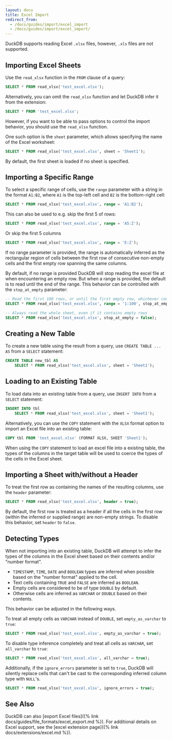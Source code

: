 ```yaml
---
layout: docu
title: Excel Import
redirect_from:
  - /docs/guides/import/excel_import
  - /docs/guides/import/excel_import/
---
```


DuckDB supports reading Excel `.xlsx` files, however, `.xls` files are not supported.

## Importing Excel Sheets

Use the `read_xlsx` function in the `FROM` clause of a query:

```sql
SELECT * FROM read_xlsx('test_excel.xlsx');
```

Alternatively, you can omit the `read_xlsx` function and let DuckDB infer it from the extension:

```sql
SELECT * FROM 'test_excel.xlsx';
```

However, if you want to be able to pass options to control the import behavior, you should use the `read_xlsx` function.

One such option is the `sheet` parameter, which allows specifying the name of the Excel worksheet:

```sql
SELECT * FROM read_xlsx('test_excel.xlsx', sheet = 'Sheet1');
```

By default, the first sheet is loaded if no sheet is specified.

## Importing a Specific Range

To select a specific range of cells, use the `range` parameter with a string in the format `A1:B2`, where `A1` is the top-left cell and `B2` is the bottom-right cell:

```sql
SELECT * FROM read_xlsx('test_excel.xlsx', range = 'A1:B2');
```

This can also be used to e.g. skip the first 5 of rows:

```sql
SELECT * FROM read_xlsx('test_excel.xlsx', range = 'A5:Z');
```

Or skip the first 5 columns

```sql
SELECT * FROM read_xlsx('test_excel.xlsx', range = 'E:Z');
```

If no range parameter is provided, the range is automatically inferred as the rectangular region of cells between the first row of consecutive non-empty cells and the first empty row spanning the same columns.

By default, if no range is provided DuckDB will stop reading the excel file at when encountering an empty row. But when a range is provided, the default is to read until the end of the range. This behavior can be controlled with the `stop_at_empty` parameter:

```sql
-- Read the first 100 rows, or until the first empty row, whichever comes first
SELECT * FROM read_xlsx('test_excel.xlsx', range = '1:100', stop_at_empty = true);

-- Always read the whole sheet, even if it contains empty rows
SELECT * FROM read_xlsx('test_excel.xlsx', stop_at_empty = false);
```

## Creating a New Table

To create a new table using the result from a query, use `CREATE TABLE ... AS` from a `SELECT` statement:

```sql
CREATE TABLE new_tbl AS
    SELECT * FROM read_xlsx('test_excel.xlsx', sheet = 'Sheet1');
```

## Loading to an Existing Table

To load data into an existing table from a query, use `INSERT INTO` from a `SELECT` statement:

```sql
INSERT INTO tbl
    SELECT * FROM read_xlsx('test_excel.xlsx', sheet = 'Sheet1');
```

Alternatively, you can use the `COPY` statement with the `XLSX` format option to import an Excel file into an existing table:

```sql
COPY tbl FROM 'test_excel.xlsx' (FORMAT XLSX, SHEET 'Sheet1');
```

When using the `COPY` statement to load an excel file into a existing table, the types of the columns in the target table will be used to coerce the types of the cells in the Excel sheet.

## Importing a Sheet with/without a Header

To treat the first row as containing the names of the resulting columns, use the `header` parameter:

```sql
SELECT * FROM read_xlsx('test_excel.xlsx', header = true);
```

By default, the first row is treated as a header if all the cells in the first row (within the inferred or supplied range) are non-empty strings. To disable this behavior, set `header` to `false`.

## Detecting Types

When not importing into an existing table, DuckDB will attempt to infer the types of the columns in the Excel sheet based on their contents and/or "number format".

- `TIMESTAMP`, `TIME`, `DATE` and `BOOLEAN` types are inferred when possible based on the "number format" applied to the cell.
- Text cells containing `TRUE` and `FALSE` are inferred as `BOOLEAN`.
- Empty cells are considered to be of type `DOUBLE` by default.
- Otherwise cells are inferred as `VARCHAR` or `DOUBLE` based on their contents.

This behavior can be adjusted in the following ways.

To treat all empty cells as `VARCHAR` instead of `DOUBLE`, set `empty_as_varchar` to `true`:

```sql
SELECT * FROM read_xlsx('test_excel.xlsx', empty_as_varchar = true);
```

To disable type inference completely and treat all cells as `VARCHAR`, set `all_varchar` to `true`:

```sql
SELECT * FROM read_xlsx('test_excel.xlsx', all_varchar = true);
```

Additionally, if the `ignore_errors` parameter is set to `true`, DuckDB will silently replace cells that can't be cast to the corresponding inferred column type with `NULL`'s.

```sql
SELECT * FROM read_xlsx('test_excel.xlsx', ignore_errors = true);
```

## See Also

DuckDB can also [export Excel files]({% link docs/guides/file_formats/excel_export.md %}).
For additional details on Excel support, see the [excel extension page]({% link docs/extensions/excel.md %}).

